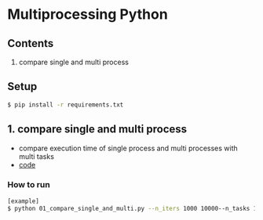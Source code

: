 # Multiprocessing Python

## Contents

1. compare single and multi process

## Setup

```bash
$ pip install -r requirements.txt
```

## 1. compare single and multi process

- compare execution time of single process and multi processes with multi tasks
- [code](./01_compare_single_and_multi.py)

### How to run

```bash
[example]
$ python 01_compare_single_and_multi.py --n_iters 1000 10000--n_tasks 1 2 3 4
```
